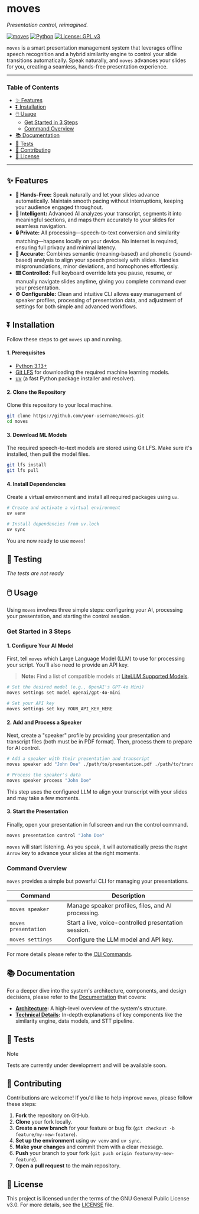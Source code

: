# moves

_Presentation control, reimagined._

[![moves](https://img.shields.io/badge/moves-003399?style=flat-square&color=003399&logoColor=ffffff)](https://github.com/mdonmez/moves)
[![Python](https://img.shields.io/badge/python-3.13-3776ab?style=flat-square&logo=python&logoColor=white)](https://www.python.org/)
[![License: GPL v3](https://img.shields.io/badge/License-GPLv3-d32f2f?style=flat-square&logo=gnu&logoColor=white)](https://www.gnu.org/licenses/gpl-3.0)

`moves` is a smart presentation management system that leverages offline speech recognition and a hybrid similarity engine to control your slide transitions automatically. Speak naturally, and `moves` advances your slides for you, creating a seamless, hands-free presentation experience.

---

### Table of Contents

- [✨ Features](#-features)
- [⏬ Installation](#-installation)
- [🖱️ Usage](#-usage)
  - [Get Started in 3 Steps](#get-started-in-3-steps)
  - [Command Overview](#command-overview)
- [📚 Documentation](#-documentation)
- [🧪 Tests](#-tests)
- [🤝 Contributing](#-contributing)
- [📜 License](#-license)

---

## ✨ Features

- **🙌 Hands-Free:** Speak naturally and let your slides advance automatically. Maintain smooth pacing without interruptions, keeping your audience engaged throughout.
- **🧠 Intelligent:** Advanced AI analyzes your transcript, segments it into meaningful sections, and maps them accurately to your slides for seamless navigation.
- **🔒 Private:** All processing—speech-to-text conversion and similarity matching—happens locally on your device. No internet is required, ensuring full privacy and minimal latency.
- **🎯 Accurate:** Combines semantic (meaning-based) and phonetic (sound-based) analysis to align your speech precisely with slides. Handles mispronunciations, minor deviations, and homophones effortlessly.
- **⌨️ Controlled:** Full keyboard override lets you pause, resume, or manually navigate slides anytime, giving you complete command over your presentation.
- **⚙️ Configurable:** Clean and intuitive CLI allows easy management of speaker profiles, processing of presentation data, and adjustment of settings for both simple and advanced workflows.

## ⏬ Installation

Follow these steps to get `moves` up and running.

#### 1. Prerequisites

- [Python 3.13+](https://www.python.org/)
- [Git LFS](https://git-lfs.com/) for downloading the required machine learning models.
- [uv](https://github.com/astral-sh/uv) (a fast Python package installer and resolver).

#### 2. Clone the Repository

Clone this repository to your local machine.

```bash
git clone https://github.com/your-username/moves.git
cd moves
```

#### 3. Download ML Models

The required speech-to-text models are stored using Git LFS. Make sure it's installed, then pull the model files.

```bash
git lfs install
git lfs pull
```

#### 4. Install Dependencies

Create a virtual environment and install all required packages using `uv`.

```bash
# Create and activate a virtual environment
uv venv

# Install dependencies from uv.lock
uv sync
```

You are now ready to use `moves`!

## 🧪 Testing

*The tests are not ready*

## 🖱️ Usage

Using `moves` involves three simple steps: configuring your AI, processing your presentation, and starting the control session.

### Get Started in 3 Steps

#### 1. Configure Your AI Model

First, tell `moves` which Large Language Model (LLM) to use for processing your script. You'll also need to provide an API key.

> **Note:** Find a list of compatible models at [LiteLLM Supported Models](https://models.litellm.ai/).

```bash
# Set the desired model (e.g., OpenAI's GPT-4o Mini)
moves settings set model openai/gpt-4o-mini

# Set your API key
moves settings set key YOUR_API_KEY_HERE
```

#### 2. Add and Process a Speaker

Next, create a "speaker" profile by providing your presentation and transcript files (both must be in PDF format). Then, process them to prepare for AI control.

```bash
# Add a speaker with their presentation and transcript
moves speaker add "John Doe" ./path/to/presentation.pdf ./path/to/transcript.pdf

# Process the speaker's data
moves speaker process "John Doe"
```

This step uses the configured LLM to align your transcript with your slides and may take a few moments.

#### 3. Start the Presentation

Finally, open your presentation in fullscreen and run the control command.

```bash
moves presentation control "John Doe"
```

`moves` will start listening. As you speak, it will automatically press the `Right Arrow` key to advance your slides at the right moments.

### Command Overview

`moves` provides a simple but powerful CLI for managing your presentations.

| Command              | Description                                          |
| -------------------- | ---------------------------------------------------- |
| `moves speaker`      | Manage speaker profiles, files, and AI processing.   |
| `moves presentation` | Start a live, voice-controlled presentation session. |
| `moves settings`     | Configure the LLM model and API key.                 |

For more details please refer to the [CLI Commands](./docs/cli_commands.md).

## 📚 Documentation

For a deeper dive into the system's architecture, components, and design decisions, please refer to the [Documentation](./docs/README.md) that covers:

- **[Architecture](./docs/architecture.md):** A high-level overview of the system's structure.
- **[Technical Details](./docs/about/README.md):** In-depth explanations of key components like the similarity engine, data models, and STT pipeline.

## 🧪 Tests

> [!NOTE]  
> Tests are currently under development and will be available soon.

## 🤝 Contributing

Contributions are welcome! If you'd like to help improve `moves`, please follow these steps:

1.  **Fork** the repository on GitHub.
2.  **Clone** your fork locally.
3.  **Create a new branch** for your feature or bug fix (`git checkout -b feature/my-new-feature`).
4.  **Set up the environment** using `uv venv` and `uv sync`.
5.  **Make your changes** and commit them with a clear message.
6.  **Push** your branch to your fork (`git push origin feature/my-new-feature`).
7.  **Open a pull request** to the main repository.

## 📜 License

This project is licensed under the terms of the GNU General Public License v3.0. For more details, see the [LICENSE](./LICENSE) file.

